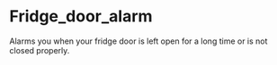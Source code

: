 # Fridge_door_alarm
Alarms you when your fridge door is left open for a long time or is not closed properly.

